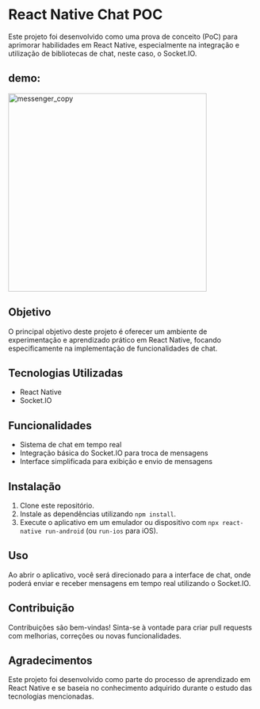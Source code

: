 # React Native Chat POC

Este projeto foi desenvolvido como uma prova de conceito (PoC) para aprimorar habilidades em React Native, especialmente na integração e utilização de bibliotecas de chat, neste caso, o Socket.IO.

## demo:
<img src="messenger_copy.gif" alt="messenger_copy" width="400px" />

## Objetivo

O principal objetivo deste projeto é oferecer um ambiente de experimentação e aprendizado prático em React Native, focando especificamente na implementação de funcionalidades de chat. 

## Tecnologias Utilizadas

- React Native
- Socket.IO

## Funcionalidades

- Sistema de chat em tempo real
- Integração básica do Socket.IO para troca de mensagens
- Interface simplificada para exibição e envio de mensagens

## Instalação

1. Clone este repositório.
2. Instale as dependências utilizando `npm install`.
3. Execute o aplicativo em um emulador ou dispositivo com `npx react-native run-android` (ou `run-ios` para iOS).

## Uso

Ao abrir o aplicativo, você será direcionado para a interface de chat, onde poderá enviar e receber mensagens em tempo real utilizando o Socket.IO.

## Contribuição

Contribuições são bem-vindas! Sinta-se à vontade para criar pull requests com melhorias, correções ou novas funcionalidades.

## Agradecimentos

Este projeto foi desenvolvido como parte do processo de aprendizado em React Native e se baseia no conhecimento adquirido durante o estudo das tecnologias mencionadas.

